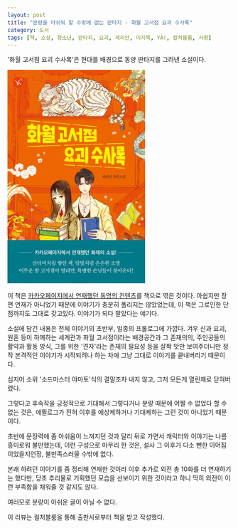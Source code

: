 ```yaml
---
layout: post
title: "분량을 아쉬워 할 수밖에 없는 판타지 - 화월 고서점 요괴 수사록"
category: 도서
tags: [책, 소설, 청소년, 판타지, 요괴, 제리안, 이지북, YA!, 컬처블룸, 서평]
---
```


'화월 고서점 요괴 수사록'은
현대를 배경으로 동양 판타지를 그려낸 소설이다.

![표지](/images/hwawol-antique-bookstore-monster-investigation-record-book-h480.jpg)

이 책은 [카카오페이지에서 연재했던 동명의 컨텐츠](https://page.kakao.com/content/58671052)를 책으로 엮은 것이다.
아쉽지만 장편 연재가 아니었기 때문에 이야기가 충분히 풀리지는 않았었는데,
이 책은 그로인한 단점까지도 그대로 갖고있다.
이야기가 되다 말았다는 얘기다.

소설에 담긴 내용은 전체 이야기의 초반부, 일종의 프롤로그에 가깝다.
겨우 신과 요괴, 원혼 등이 하께하는 세계관과
화월 고서점이라는 배경공간과 그 존재의의,
주인공들의 활약과 활동 방식,
그를 위한 '견자'라는 존재의 필요성 등을
살짝 맛만 보여주더니만
정작 본격적인 이야기가 시작되려나 하는 차에
그냥 그대로 이야기를 끝내버리기 때문이다.

심지어 소위 '소드마스터 야마토'식의 결말조차 내지 않고,
그저 모든게 열린채로 닫혀버렸다.

그렇다고 후속작을 긍정적으로 기대해서 그렇다거나
분량 때문에 어쩔 수 없었다 할 수 없는 것은,
에필로그가 전혀 이후를 예상케하거나 기대케하는 그런 것이 아니었기 때문이다.

초반에 문장력에 좀 아쉬움이 느껴지던 것과 달리
뒤로 가면서 캐릭터와 이야기는 나름 흥미로워 볼만했는데,
이런 구성으로 마무리 한 것은,
설사 그 이후가 다소 뻔한 이어짐이었을지언정,
불만족스러울 수밖에 없다.

본래 하려던 이야기를 좀 정리해 연재한 것이라
이후 추가로 외전 총 10화를 더 연재하기는 했다만,
당초 추리물로 기획했던 모습을 선보이기 위한 것이라고 하니
딱히 외전이 이런 부족함을 채워줄 것 같지도 않다.

여러모로 분량이 아쉬운 글이 아닐 수 없다.



<div class="im im-info">
이 리뷰는 컬처블룸을 통해 출판사로부터 책을 받고 작성했다.
</div>
